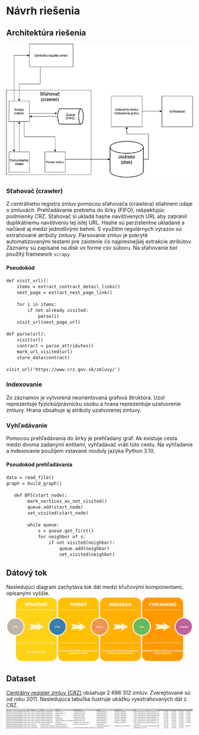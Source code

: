 # Návrh riešenia

## Architektúra riešenia
![Architektúra riešenia](architecture.png)

### Sťahovač (crawler)
Z centrálneho registra zmluv pomocou sťahovača (crawlera) stiahnem údaje o zmluvách. 
Prehľadávanie prebieha do šírky (FIFO), rešpektujúc podmienky CRZ.
Sťahovač si ukladá hashe navštívených URL aby zabránil duplikátnemu navštíveniu tej istej URL. Hashe sú perzistentne ukladané a načíané aj medzi jednotlivými behmi.
S využitím regulárnych výrazov sú extrahované atribúty zmluvy. Parsovanie zmluv je pokryté automatizovanými testami pre zaistenie čo najpresnejšej extrakcie atribútov.
Záznamy sú zapísané na disk vo forme csv súboru.
Na sťahovanie bol použitý framework `scrapy`.

#### Pseudokód
```
def visit_url():
    items = extract_contract_detail_links()
    next_page = extract_next_page_link()

    for i in items:
        if not already visited:
            parse(i)
    visit_url(next_page_url)

def parse(url):
    visit(url)
    contract = parse_attributes()
    mark_url_visited(url)
    store_data(contract)
    
visit_url('https://www.crz.gov.sk/zmluvy/')
```

###  Indexovanie
Zo záznamov je vytvorená neorientovaná grafová štruktúra. Uzol reprezentuje fyzickú/právnicku osobu a hrana reprezentuje uzatvorenie zmluvy. Hrana obsahuje aj atribúty uzatvorenej zmluvy.

### Vyhľadávanie
Pomocou prehľadávania do šírky je prehľadaný graf. Ak existuje cesta medzi dvoma zadanými entitami, vyhľadávač vráti túto cestu.
Na vyhľadanie a indexovanie použijem vstavané moduly jazyka Python 3.10.

#### Pseudokód prehľadávania
```
data = read_file()
graph = build_graph()

   def BFS(start_node):
        mark_vertices_as_not_visited()
        queue.add(start_node)
        set_visited(start_node)
 
        while queue:
            s = queue.get_first()
            for neighbor of s:
                if not visited(neighbor):
                    queue.add(neighbor)
                    set_visited(neighbor)
```

## Dátový tok
Nasledujúci diagram zachytáva tok dát medzi kľučovými komponentami, opísanými vyššie.
![Dátový tok](flow.png)


## Dataset
[Centrálny register zmluv (CRZ)](https://www.crz.gov.sk/zmluvy/) obsahuje 2 698 312 zmlúv. Zverejňované sú od roku 2011.
Nasledujúca tabuľka ilustruje ukážku vyextrahovaných dát z CRZ.
![Ukážka datasetu](dataset_preview.png)

